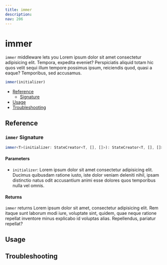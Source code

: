 ```yaml
---
title: immer
description:
nav: 206
---
```


# immer

`immer` middleware lets you Lorem ipsum dolor sit amet consectetur adipisicing elit. Tempora,
expedita eveniet? Perspiciatis aliquid totam hic quos velit sequi illum tempore possimus ipsum,
reiciendis quod, quasi a eaque? Temporibus, sed accusamus.

```js
immer(initializer)
```

- [Reference](#reference)
  - [Signature](#immer-signature)
- [Usage](#usage)
- [Troubleshooting](#troubleshooting)

## Reference

### `immer` Signature

```ts
immer<T>(initializer: StateCreator<T, [], []>): StateCreator<T, [], []>
```

#### Parameters

- `initializer`: Lorem ipsum dolor sit amet consectetur adipisicing elit. Ducimus quibusdam ratione
  iusto, iste dolor veniam deleniti nihil, ipsam distinctio natus odit accusantium animi esse dolores
  quos temporibus nulla vel omnis.

#### Returns

`immer` returns Lorem ipsum dolor sit amet, consectetur adipisicing elit. Rem itaque sunt laborum
modi iure, voluptate sint, quidem, quae neque ratione repellat inventore minus explicabo id
voluptas alias. Repellendus, pariatur repellat?

## Usage

## Troubleshooting
